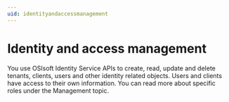 ```yaml
---
uid: identityandaccessmanagement
---
```


# Identity and access management

You use OSIsoft Identity Service APIs to create, read, update and delete tenants, clients, users and other identity related objects. Users and clients have access to their own information. You can read more about specific roles under the Management topic.

